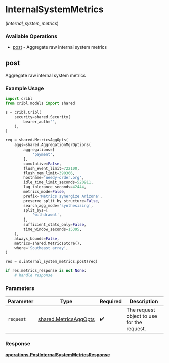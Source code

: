# InternalSystemMetrics
(*internal_system_metrics*)

### Available Operations

* [post](#post) - Aggregate raw internal system metrics

## post

Aggregate raw internal system metrics

### Example Usage

```python
import cribl
from cribl.models import shared

s = cribl.Cribl(
    security=shared.Security(
        bearer_auth="",
    ),
)

req = shared.MetricsAggOpts(
    aggs=shared.AggregationMgrOptions(
        aggregations=[
            'payment',
        ],
        cumulative=False,
        flush_event_limit=722100,
        flush_mem_limit=390366,
        hostname='needy-order.org',
        idle_time_limit_seconds=520911,
        lag_tolerance_seconds=42444,
        metrics_mode=False,
        prefix='Metrics synergize Arizona',
        preserve_split_by_structure=False,
        search_agg_mode='synthesizing',
        split_bys=[
            'withdrawal',
        ],
        sufficient_stats_only=False,
        time_window_seconds=15395,
    ),
    always_bounds=False,
    metrics=shared.MetricsStore(),
    where='Southeast array',
)

res = s.internal_system_metrics.post(req)

if res.metrics_response is not None:
    # handle response
```

### Parameters

| Parameter                                                      | Type                                                           | Required                                                       | Description                                                    |
| -------------------------------------------------------------- | -------------------------------------------------------------- | -------------------------------------------------------------- | -------------------------------------------------------------- |
| `request`                                                      | [shared.MetricsAggOpts](../../models/shared/metricsaggopts.md) | :heavy_check_mark:                                             | The request object to use for the request.                     |


### Response

**[operations.PostInternalSystemMetricsResponse](../../models/operations/postinternalsystemmetricsresponse.md)**

